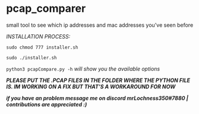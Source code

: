 # pcap_comparer
small tool to see which ip addresses and mac addresses you've seen before

*INSTALLATION PROCESS:*

`sudo chmod 777 installer.sh`

`sudo ./installer.sh`

`python3 pcapCompare.py -h` *will show you the available options*

***PLEASE PUT THE .PCAP FILES IN THE FOLDER WHERE THE PYTHON FILE IS. IM WORKING ON A FIX BUT THAT'S A WORKAROUND FOR NOW***

***if you have an problem message me on discord mrLochness350#7880 |
contributions are appreciated :)***

